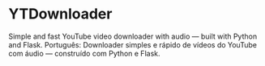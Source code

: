 # YTDownloader
Simple and fast YouTube video downloader with audio — built with Python and Flask.  Português: Downloader simples e rápido de vídeos do YouTube com áudio — construído com Python e Flask.
